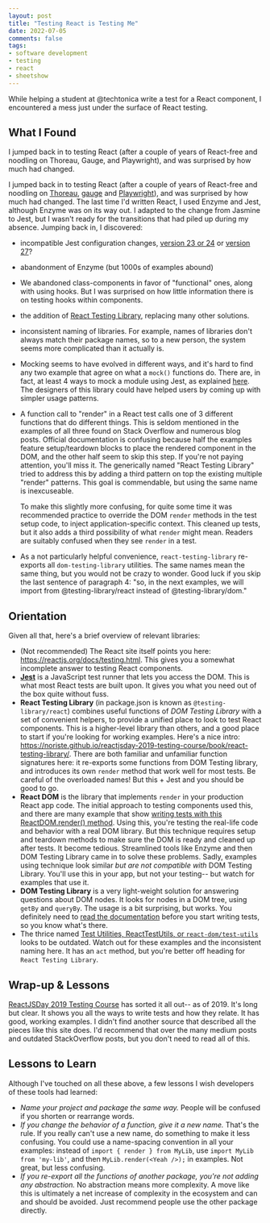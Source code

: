 ```yaml
---
layout: post
title: "Testing React is Testing Me"
date: 2022-07-05
comments: false
tags:
- software development
- testing
- react
- sheetshow
---
```


While helping a student at @techtonica write a test for a React component, I encountered a mess just under the surface of React testing.


## What I Found

I jumped back in to testing React (after a couple of years of React-free and noodling on Thoreau, Gauge, and Playwright), and was surprised by how much had changed.

I jumped back in to testing React (after a couple of years of React-free and noodling on [Thoreau](https://github.com/ndp/thoreau), [gauge](https://gauge.org/) and [Playwright](https://playwright.dev/)), and was surprised by how much had changed. The last time I'd written React, I used Enzyme and Jest, although Enzyme was on its way out. I adapted to the change from Jasmine to Jest, but I wasn't ready for the transitions that had piled up during my absence. Jumping back in, I discovered:

- incompatible Jest configuration changes, [version 23 or 24](https://testing-library.com/docs/react-testing-library/setup#jest-24-or-lower-and-defaults) or [version 27](https://testing-library.com/docs/react-testing-library/setup#jest-27)? 
- abandonment of Enzyme (but 1000s of examples abound)
- We abandoned class-components in favor of "functional" ones, along with using hooks. But I was surprised on how little information there is on testing hooks within components.
- the addition of [React Testing Library](https://testing-library.com/docs/react-testing-library/intro/), replacing many other solutions.
- inconsistent naming of libraries. For example, names of libraries don't always match their package names, so to a new person, the system seems more complicated than it actually is.
- Mocking seems to have evolved in different ways, and it's hard to find any two example that agree on what a `mock()` functions do. There are, in fact, at least 4 ways to mock a module using Jest, as explained [here](https://jestjs.io/docs/es6-class-mocks). The designers of this library could have helped users by coming up with simpler usage patterns.
- A function call to "render" in a React test calls one of 3 different functions that do different things. This is seldom mentioned in the examples of all three found on Stack Overflow and numerous blog posts. Official documentation is confusing because half the examples feature setup/teardown blocks to place the rendered component in the DOM, and the other half seem to skip this step. If you're not paying attention, you'll miss it.  The generically named "React Testing Library" tried to address this by adding a third pattern on top the existing multiple "render" patterns. This goal is commendable, but using the same name is inexcuseable. 
  
  To make this slightly more confusing, for quite some time it was recommended practice to override the DOM `render` methods in the test setup code, to inject application-specific context. This cleaned up tests, but it also adds a third possibility of what `render` might mean. Readers are suitably confused when they see `render` in a test.
- As a not particularly helpful convenience, `react-testing-library` re-exports all `dom-testing-library` utilities. The same names mean the same thing, but you would not be crazy to wonder. Good luck if you skip the last sentence of paragraph 4: "so, in the next examples, we will import from @testing-library/react instead of @testing-library/dom." 

## Orientation

Given all that, here's a brief overview of relevant libraries:

* (Not recommended) The React site itself points you here: https://reactjs.org/docs/testing.html. This gives you a somewhat incomplete answer to testing React components. 
* [**Jest**](https://jestjs.io/) is a JavaScript test runner that lets you access the DOM. This is what most React tests are built upon. It gives you what you need out of the box quite without fuss.
* **React Testing Library** (in package.json is known as `@testing-library/react`) combines useful functions of _DOM Testing Library_ with a set of convenient helpers, to provide a unified place to look to test React components. This is a higher-level library than others, and a good place to start if you're looking for working examples. Here's a nice intro: https://noriste.github.io/reactjsday-2019-testing-course/book/react-testing-library/. There are both familiar and unfamiliar function signatures here: it re-exports some functions from DOM Testing library, and introduces its own `render` method that work well for most tests. Be careful of the overloaded names! But this + Jest and you should be good to go.
* **React DOM** is the library that implements `render`  in your production React app code. The initial approach to testing components used this, and there are many example that show [writing tests with this ReactDOM.render() method](https://noriste.github.io/reactjsday-2019-testing-course/book/intro-to-react-testing/react-dom-test-utils.html). Using this, you're testing the real-life code and behavior with a real DOM library. But this technique requires setup and teardown methods to make sure the DOM is ready and cleaned up after tests. It become tedious. Streamlined tools like Enzyme and then DOM Testing Library came in to solve these problems. Sadly, examples using technique look similar _but are not compatible with_ DOM Testing Library. You'll use this in your app, but not your testing-- but watch for examples that use it.
* **DOM Testing Library** is a very light-weight solution for answering questions about DOM nodes. It looks for nodes in a DOM tree, using `getBy` and `queryBy`.  The usage is a bit surprising, but works. You definitely need to [read the documentation](https://noriste.github.io/reactjsday-2019-testing-course/book/react-testing-library/dom-testing-library.html) before you start writing tests, so you know what's there.
* The thrice named [Test Utilities, ReactTestUtils, or `react-dom/test-utils`](https://reactjs.org/docs/test-utils.html#) looks to be outdated. Watch out for these examples and the inconsistent naming here. It has an `act` method, but you're better off heading for `React Testing Library`.

## Wrap-up & Lessons

[ReactJSDay 2019 Testing Course](https://noriste.github.io/reactjsday-2019-testing-course/) has sorted it all out-- as of 2019. It's long but clear. It shows you all the ways to write tests and how they relate. It has good, working examples. I didn't find another source that described all the pieces like this site does. I'd recommend that over the many medium posts and outdated StackOverflow posts, but you don't need to read all of this.

## Lessons to Learn

Although I've touched on all these above, a few lessons I wish developers of these tools had learned:

- *Name your project and package the same way.* People will be confused if you shorten or rearrange words.
- *If you change the behavior of a function, give it a new name.* That's the rule. If you really can't use a new name, do something to make it less confusing. You could use a name-spacing convention in all your examples: instead of `import { render } from MyLib`, use `import MyLib from 'my-lib'`, and then `MyLib.render(<Yeah />);` in examples. Not great, but less confusing.
- *If you re-export all the functions of another package, you're not adding any abstraction.* No abstraction means more complexity. A move like this is ultimately a net increase of complexity in the ecosystem and can and should be avoided. Just recommend people use the other package directly.
